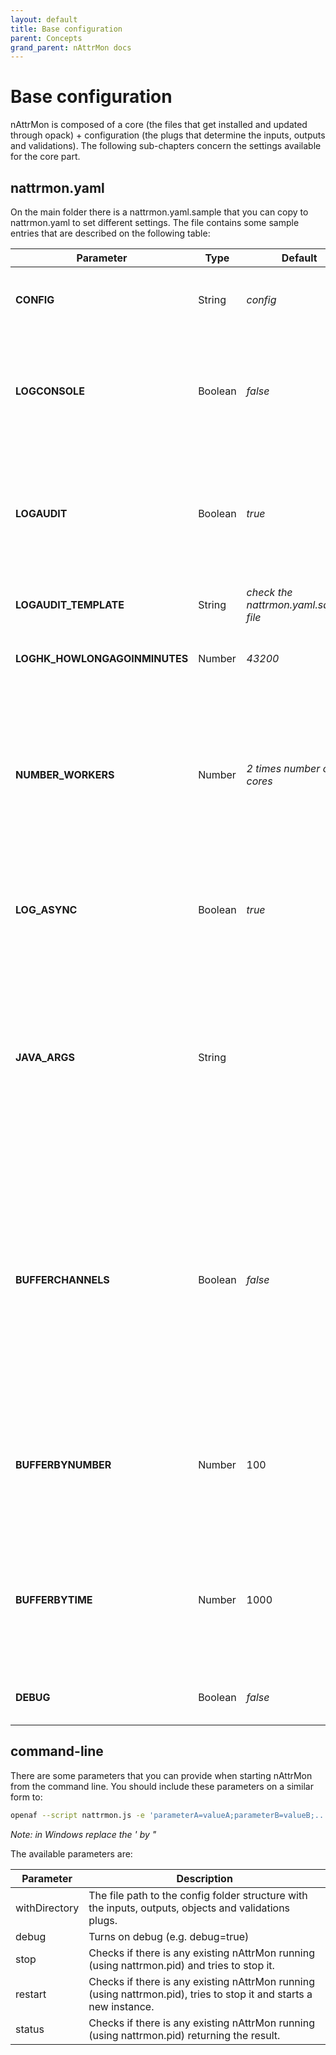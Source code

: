 ```yaml
---
layout: default
title: Base configuration
parent: Concepts
grand_parent: nAttrMon docs
---
```

# Base configuration

nAttrMon is composed of a core (the files that get installed and updated through opack) + configuration (the plugs that determine the inputs, outputs and validations). The following sub-chapters concern the settings available for the core part.

## nattrmon.yaml

On the main folder there is a nattrmon.yaml.sample that you can copy to nattrmon.yaml to set different settings. The file contains some sample entries that are described on the following table:

| Parameter | Type | Default | Description |
|-----------|------|---------|-------------|
| **CONFIG** | String | *config* | The file path to the config folder structure with the inputs, outputs, objects and validations plugs. |
| **LOGCONSOLE** | Boolean | *false* | Determines if the nAttrMon log should be created and stored in log files under [CONFIG]/log or if it should just be output to the current console (e.g. if running on a docker container). |
| **LOGAUDIT** | Boolean | *true* | Determines if an audit log should be produced for every external HTTP(s) access for output plugs that respect this global setting (e.g. nOutput_HTTP, nOutput_HTTP_JSON, nOutput_Channels) |
| **LOGAUDIT_TEMPLATE** | String | *check the nattrmon.yaml.sample file* | A handlebars template string used when LOGAUDIT = true (available entries *tbc*) |
| **LOGHK_HOWLONGAGOINMINUTES** | Number | *43200* | Specifies how long the log files should be kept before being removed from the filesystem. |
| **NUMBER_WORKERS** | Number | *2 times number of cores* | Number of base threads (workers) that nAttrMon should use. Change this if you have a less than 2 cores (it's suggested to have a minimum of 4 workers) or more than 4 cores (it's suggested not to have too many workers (~8) if there is other processes on the same machine to keep load controlled) |
| **LOG_ASYNC** | Boolean | *true* | Determines if logging is asynchronous (default) or not. Turn it off if you need to see logging immediately even with a small global performance penality.|
| **JAVA_ARGS** | String | | The extra java arguments (e.g. minimum and maximum memory) to be used in case of automatic restart. **NOTE:** *Changing this doesn't affect the normal startup java arguments. Usually OpenAF can automatically figure out the java arguments you used during the normal startup and reuse them. This setting just forces them.* |
| **BUFFERCHANNELS** | Boolean | *false* | Turns on or off the extra buffer channels nattrmon::cvals::buffer and nattrmon::warns::buffer. When a plug subscribes theses channels instead of the original one the rate of execution will be paced by the parameters BUFFERBYNUMBER and BUFFERBYTIME. This is usefull for nAttrMon configurations with lots of attributes and constant output and validations. |
| **BUFFERBYNUMBER** | Number | 100 | When BUFFERCHANNELS is turned on the buffer channels will only execute plugs that subscribe it when this number of changes is reached (or BUFFERBYTIME if the condition is true first). |
| **BUFFERBYTIME** | Number | 1000 | When BUFFERCHANNELS is turned on the buffer channels will only execute plugs that subscribe it when this number of ms is reached (or BUFFERBYNUMBER if the condition is true first). |
| **DEBUG** | Boolean | *false* | Turns debug on producing a lot more logging to help debug a plug configuration. |


## command-line 

There are some parameters that you can provide when starting nAttrMon from the command line. You should include these parameters on a similar form to:

````bash
openaf --script nattrmon.js -e 'parameterA=valueA;parameterB=valueB;...'
````

*Note: in Windows replace the ' by "*

The available parameters are:

| Parameter | Description |
|-----------|-------------|
| withDirectory | The file path to the config folder structure with the inputs, outputs, objects and validations plugs. |
| debug | Turns on debug (e.g. debug=true) |
| stop | Checks if there is any existing nAttrMon running (using nattrmon.pid) and tries to stop it. |
| restart | Checks if there is any existing nAttrMon running (using nattrmon.pid), tries to stop it and starts a new instance. |
| status | Checks if there is any existing nAttrMon running (using nattrmon.pid) returning the result. |